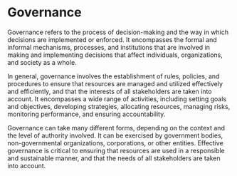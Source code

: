 # Governance

Governance refers to the process of decision-making and the way in which decisions are implemented or enforced. It encompasses the formal and informal mechanisms, processes, and institutions that are involved in making and implementing decisions that affect individuals, organizations, and society as a whole.

In general, governance involves the establishment of rules, policies, and procedures to ensure that resources are managed and utilized effectively and efficiently, and that the interests of all stakeholders are taken into account. It encompasses a wide range of activities, including setting goals and objectives, developing strategies, allocating resources, managing risks, monitoring performance, and ensuring accountability.

Governance can take many different forms, depending on the context and the level of authority involved. It can be exercised by government bodies, non-governmental organizations, corporations, or other entities. Effective governance is critical to ensuring that resources are used in a responsible and sustainable manner, and that the needs of all stakeholders are taken into account.
